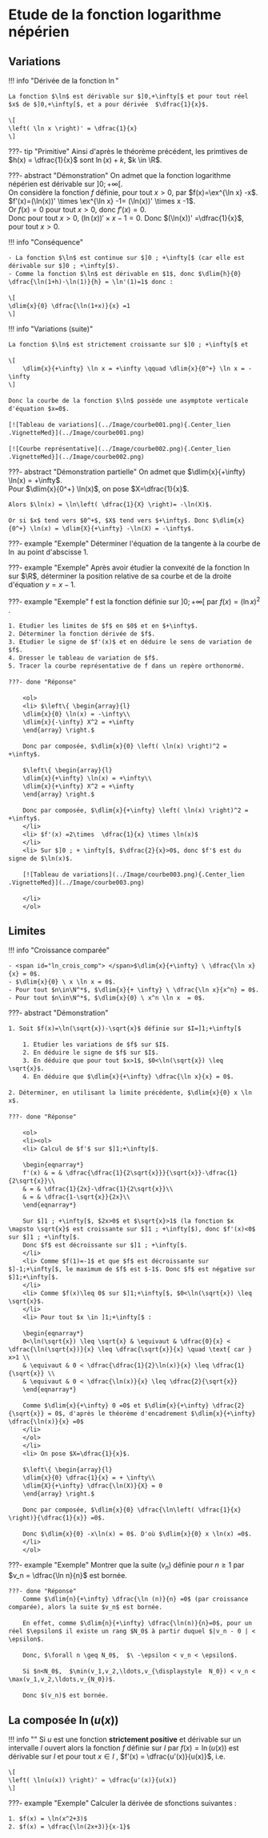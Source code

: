 # Etude de la fonction logarithme népérien

## Variations

!!! info "Dérivée de la fonction $\ln$"

	La fonction $\ln$ est dérivable sur $]0,+\infty[$ et pour tout réel $x$ de $]0,+\infty[$, et a pour dérivée  $\dfrac{1}{x}$.

	\[
	\left( \ln x \right)' = \dfrac{1}{x}
	\]

???- tip "Primitive"
	Ainsi d'après le théorème précédent, les primtives de $h(x) = \dfrac{1}{x}$ sont $\ln(x) + k$, $k \in \R$.

???- abstract "Démonstration"
	On admet que la fonction logarithme népérien est dérivable sur $]0 ; +\infty[$.  
	On considère la fonction $f$ définie, pour tout $x>0$, par $f(x)=\ex^{\ln x} -x$.  
	$f'(x)=(\ln(x))' \times \ex^{\ln x} -1= (\ln(x))' \times x -1$.  
	Or $f(x)=0$ pour tout $x>0$, donc $f'(x)=0$.  
	Donc pour tout $x>0$, $(\ln(x))' \times x -1=0$. Donc $(\ln(x))' =\dfrac{1}{x}$, pour tout $x>0$.

!!! info "Conséquence"
	
	- La fonction $\ln$ est continue sur $]0 ; +\infty[$ (car elle est dérivable sur $]0 ; +\infty[$).
	- Comme la fonction $\ln$ est dérivable en $1$, donc $\dlim{h}{0} \dfrac{\ln(1+h)-\ln(1)}{h} = \ln'(1)=1$ donc :
	
	\[
	\dlim{x}{0} \dfrac{\ln(1+x)}{x} =1
	\]

!!! info "Variations (suite)"

	La fonction $\ln$ est strictement croissante sur $]0 ; +\infty[$ et 
	
	\[
		\dlim{x}{+\infty} \ln x = +\infty \qquad \dlim{x}{0^+} \ln x = -\infty
	\]

	Donc la courbe de la fonction $\ln$ possède une asymptote verticale d'équation $x=0$.

	[![Tableau de variations](../Image/courbe001.png){.Center_lien .VignetteMed}](../Image/courbe001.png)

	[![Courbe représentative](../Image/courbe002.png){.Center_lien .VignetteMed}](../Image/courbe002.png)


???- abstract "Démonstration partielle"
	On admet que $\dlim{x}{+\infty} \ln(x) = +\infty$.  
	Pour $\dlim{x}{0^+} \ln(x)$, on pose $X=\dfrac{1}{x}$.

	Alors $\ln(x) = \ln\left( \dfrac{1}{X} \right)= -\ln(X)$.
	
	Or si $x$ tend vers $0^+$, $X$ tend vers $+\infty$. Donc $\dlim{x}{0^+} \ln(x) = \dlim{X}{+\infty} -\ln(X) = -\infty$.

???- example "Exemple"
	Déterminer l'équation de la tangente à la courbe de $\ln$ au point d'abscisse 1.

???- example "Exemple"
	Après avoir étudier la convexité de la fonction $\ln$ sur $\R$, déterminer la position relative de sa courbe et de la droite d'équation $y=x-1$.

???- example "Exemple"
	f est la fonction définie sur $]0; +\infty[$ par $f(x) = (\ln x)^2$ .

	1. Etudier les limites de $f$ en $0$ et en $+\infty$.
	2. Déterminer la fonction dérivée de $f$. 
	3. Etudier le signe de $f'(x)$ et en déduire le sens de variation de $f$. 
	4. Dresser le tableau de variation de $f$. 
	5. Tracer la courbe représentative de f dans un repère orthonormé. 

	???- done "Réponse"

		<ol>
		<li> $\left\{ \begin{array}{l}
		\dlim{x}{0} \ln(x) = -\infty\\
		\dlim{x}{-\infty} X^2 = +\infty
		\end{array} \right.$

		Donc par composée, $\dlim{x}{0} \left( \ln(x) \right)^2 = +\infty$.

		$\left\{ \begin{array}{l}
		\dlim{x}{+\infty} \ln(x) = +\infty\\
		\dlim{x}{+\infty} X^2 = +\infty
		\end{array} \right.$
	
		Donc par composée, $\dlim{x}{+\infty} \left( \ln(x) \right)^2 = +\infty$.
		</li>
		<li> $f'(x) =2\times  \dfrac{1}{x} \times \ln(x)$
		</li>
		<li> Sur $]0 ; + \infty[$, $\dfrac{2}{x}>0$, donc $f'$ est du signe de $\ln(x)$.

		[![Tableau de variations](../Image/courbe003.png){.Center_lien .VignetteMed}](../Image/courbe003.png)

		</li>
		</ol>

## Limites

!!! info "Croissance comparée"

	- <span id="ln_crois_comp"> </span>$\dlim{x}{+\infty} \ \dfrac{\ln x}{x} = 0$.
	- $\dlim{x}{0} \ x \ln x = 0$.
	- Pour tout $n\in\N^*$, $\dlim{x}{+ \infty} \ \dfrac{\ln x}{x^n} = 0$.
	- Pour tout $n\in\N^*$, $\dlim{x}{0} \ x^n \ln x  = 0$.

???- abstract "Démonstration"

	1. Soit $f(x)=\ln(\sqrt{x})-\sqrt{x}$ définie sur $I=]1;+\infty[$

		1. Etudier les variations de $f$ sur $I$.
		2. En déduire le signe de $f$ sur $I$.
		3. En déduire que pour tout $x>1$, $0<\ln(\sqrt{x}) \leq \sqrt{x}$.
		4. En déduire que $\dlim{x}{+\infty} \dfrac{\ln x}{x} = 0$.

	2. Déterminer, en utilisant la limite précédente, $\dlim{x}{0} x \ln x$.

	???- done "Réponse"

		<ol>
		<li><ol>
		<li> Calcul de $f'$ sur $]1;+\infty[$.  

		\begin{eqnarray*}
		f'(x) & = & \dfrac{\dfrac{1}{2\sqrt{x}}}{\sqrt{x}}-\dfrac{1}{2\sqrt{x}}\\
		& = & \dfrac{1}{2x}-\dfrac{1}{2\sqrt{x}}\\
		& = & \dfrac{1-\sqrt{x}}{2x}\\
		\end{eqnarray*}  
		
		Sur $]1 ; +\infty[$, $2x>0$ et $\sqrt{x}>1$ (la fonction $x \mapsto \sqrt{x}$ est croissante sur $]1 ; +\infty[$), donc $f'(x)<0$ sur $]1 ; +\infty[$.  
		Donc $f$ est décroissante sur $]1 ; +\infty[$.  
		</li>
		<li> Comme $f(1)=-1$ et que $f$ est décroissante sur $]-1;+\infty[$, le maximum de $f$ est $-1$. Donc $f$ est négative sur  $]1;+\infty[$.
		</li>
		<li> Comme $f(x)\leq 0$ sur $]1;+\infty[$, $0<\ln(\sqrt{x}) \leq \sqrt{x}$.
		</li>
		<li> Pour tout $x \in ]1;+\infty[$ :
		
		\begin{eqnarray*}
		0<\ln(\sqrt{x}) \leq \sqrt{x} & \equivaut & \dfrac{0}{x} < \dfrac{\ln(\sqrt{x})}{x} \leq \dfrac{\sqrt{x}}{x} \quad \text{ car } x>1 \\
		& \equivaut & 0 < \dfrac{\dfrac{1}{2}\ln(x)}{x} \leq \dfrac{1}{\sqrt{x}} \\
		& \equivaut & 0 < \dfrac{\ln(x)}{x} \leq \dfrac{2}{\sqrt{x}}
		\end{eqnarray*}

		Comme $\dlim{x}{+\infty} 0 =0$ et $\dlim{x}{+\infty} \dfrac{2}{\sqrt{x}} = 0$, d'après le théorème d'encadrement $\dlim{x}{+\infty} \dfrac{\ln(x)}{x} =0$
		</li>
		</ol>
		</li>
		<li> On pose $X=\dfrac{1}{x}$.

		$\left\{ \begin{array}{l}
		\dlim{x}{0} \dfrac{1}{x} = + \infty\\
		\dlim{X}{+\infty} \dfrac{\ln(X)}{X} = 0
		\end{array} \right.$

		Donc par composée, $\dlim{x}{0} \dfrac{\ln\left( \dfrac{1}{x} \right)}{\dfrac{1}{x}} =0$.
		
		Donc $\dlim{x}{0} -x\ln(x) = 0$. D'où $\dlim{x}{0} x \ln(x) =0$.
		</li>
		</ol>


???- example "Exemple"
	Montrer que  la suite $(v_n)$ définie pour $n\geq 1$ par  $v_n = \dfrac{\ln n}{n}$   est bornée.
	
	???- done "Réponse"
		Comme $\dlim{n}{+\infty} \dfrac{\ln (n)}{n} =0$ (par croissance comparée), alors la suite $v_n$ est bornée.
		
		En effet, comme $\dlim{n}{+\infty} \dfrac{\ln(n)}{n}=0$, pour un réel $\epsilon$ il existe un rang $N_0$ à partir duquel $|v_n - 0 | < \epsilon$.
		
		Donc, $\forall n \geq N_0$,  $\ -\epsilon < v_n < \epsilon$.

		Si $n<N_0$,  $\min(v_1,v_2,\ldots,v_{\displaystyle  N_0}) < v_n < \max(v_1,v_2,\ldots,v_{N_0})$.

		Donc $(v_n)$ est bornée.

## La composée $\ln(u(x))$

!!! info ""
	Si $u$ est une fonction **strictement positive** et dérivable sur un intervalle $I$ ouvert alors la fonction $f$ définie sur $I$ par $f(x) = \ln(u(x))$ est dérivable sur $I$ et pour tout $x\in I$ , $f'(x) = \dfrac{u'(x)}{u(x)}$, i.e.

	\[
	\left( \ln(u(x)) \right)' = \dfrac{u'(x)}{u(x)}
	\]

???- example "Exemple"
	Calculer la dérivée de sfonctions suivantes :

	1. $f(x) = \ln(x^2+3)$
	2. $f(x) = \dfrac{\ln(2x+3)}{x-1}$
